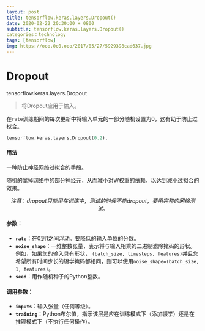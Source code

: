 ```yaml
---
layout: post
title: tensorflow.keras.layers.Dropout()
date: 2020-02-22 20:30:00 + 0800
subtitle: tensorflow.keras.layers.Dropout()
categories：technology
tags: [tensorflow]
img: https://ooo.0o0.ooo/2017/05/27/5929398cad637.jpg
---
```


# Dropout

tensorflow.keras.layers.Dropout

> 将Dropout应用于输入。

在`rate`训练期间的每次更新中将输入单元的一部分随机设置为0，这有助于防止过拟合。

```python
tensorflow.keras.layers.Dropout(0.2),
```

#### 用法

一种防止神经网络过拟合的手段。

随机的拿掉网络中的部分神经元，从而减小对W权重的依赖，以达到减小过拟合的效果。

$$
注意：dropout只能用在训练中，测试的时候不能dropout，要用完整的网络测试。
$$

#### 参数：

-   **`rate`**：在0到1之间浮动。要降低的输入单位的分数。
-   **`noise_shape`**：一维整数张量，表示将与输入相乘的二进制滤除掩码的形状。例如，如果您的输入具有形状， `(batch_size, timesteps, features)`并且您希望所有时间步长的辍学掩码都相同，则可以使用`noise_shape=(batch_size, 1, features)`。
-   **`seed`**：用作随机种子的Python整数。

#### 调用参数：

-   **`inputs`**：输入张量（任何等级）。
-   **`training`**：Python布尔值，指示该层是应在训练模式下（添加辍学）还是在推理模式下（不执行任何操作）。
